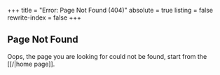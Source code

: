 +++
title = "Error: Page Not Found (404)"
absolute = true
listing = false
rewrite-index = false
+++

## Page Not Found

Oops, the page you are looking for could not be found, start from the [[/|home page]].
